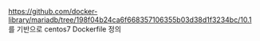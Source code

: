 https://github.com/docker-library/mariadb/tree/198f04b24ca6f668357106355b03d38d1f3234bc/10.1 를 기반으로
centos7 Dockerfile 정의
